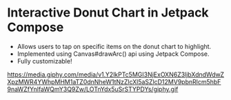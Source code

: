 # Interactive Donut Chart in Jetpack Compose


- Allows users to tap on specific items on the donut chart to highlight.
- Implemented using Canvas#drawArc() api using Jetpack Compose.
- Fully customizable! 


https://media.giphy.com/media/v1.Y2lkPTc5MGI3NjExOXN6Z3ljbXdndWdwZXpzMWR4YWhpMHM1aTZ0dnNheW1tNzZlcXl5aSZlcD12MV9pbnRlcm5hbF9naWZfYnlfaWQmY3Q9Zw/LOTnYdx5uSrSTYPDYs/giphy.gif


